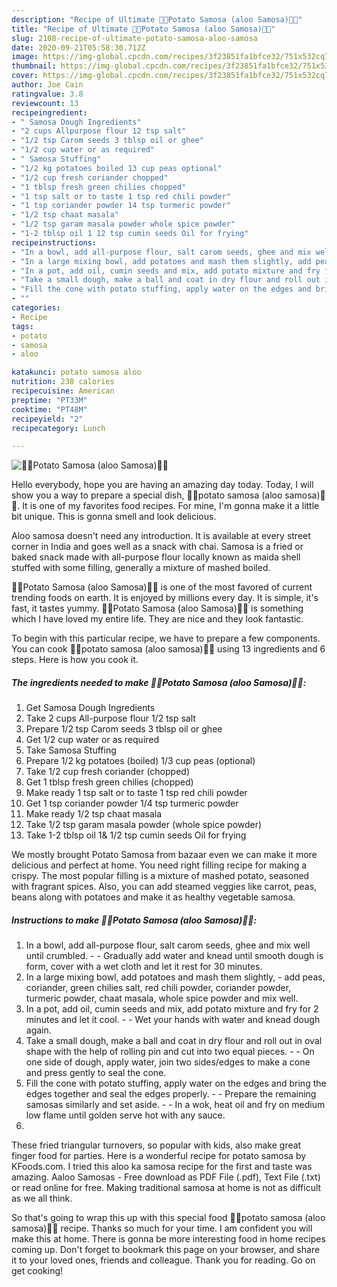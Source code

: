 ```yaml
---
description: "Recipe of Ultimate 🥔🥙Potato Samosa (aloo Samosa)🥔🥙"
title: "Recipe of Ultimate 🥔🥙Potato Samosa (aloo Samosa)🥔🥙"
slug: 2108-recipe-of-ultimate-potato-samosa-aloo-samosa
date: 2020-09-21T05:58:30.712Z
image: https://img-global.cpcdn.com/recipes/3f23851fa1bfce32/751x532cq70/🥔🥙potato-samosa-aloo-samosa🥔🥙-recipe-main-photo.jpg
thumbnail: https://img-global.cpcdn.com/recipes/3f23851fa1bfce32/751x532cq70/🥔🥙potato-samosa-aloo-samosa🥔🥙-recipe-main-photo.jpg
cover: https://img-global.cpcdn.com/recipes/3f23851fa1bfce32/751x532cq70/🥔🥙potato-samosa-aloo-samosa🥔🥙-recipe-main-photo.jpg
author: Joe Cain
ratingvalue: 3.8
reviewcount: 13
recipeingredient:
- " Samosa Dough Ingredients"
- "2 cups Allpurpose flour 12 tsp salt"
- "1/2 tsp Carom seeds 3 tblsp oil or ghee"
- "1/2 cup water or as required"
- " Samosa Stuffing"
- "1/2 kg potatoes boiled 13 cup peas optional"
- "1/2 cup fresh coriander chopped"
- "1 tblsp fresh green chilies chopped"
- "1 tsp salt or to taste 1 tsp red chili powder"
- "1 tsp coriander powder 14 tsp turmeric powder"
- "1/2 tsp chaat masala"
- "1/2 tsp garam masala powder whole spice powder"
- "1-2 tblsp oil 1 12 tsp cumin seeds Oil for frying"
recipeinstructions:
- "In a bowl, add all-purpose flour, salt carom seeds, ghee and mix well until crumbled.  Gradually add water and knead until smooth dough is form, cover with a wet cloth and let it rest for 30 minutes."
- "In a large mixing bowl, add potatoes and mash them slightly, add peas, coriander, green chilies salt, red chili powder, coriander powder, turmeric powder, chaat masala, whole spice powder and mix well."
- "In a pot, add oil, cumin seeds and mix, add potato mixture and fry for 2 minutes and let it cool.  Wet your hands with water and knead dough again."
- "Take a small dough, make a ball and coat in dry flour and roll out in oval shape with the help of rolling pin and cut into two equal pieces.  On one side of dough, apply water, join two sides/edges to make a cone and press gently to seal the cone."
- "Fill the cone with potato stuffing, apply water on the edges and bring the edges together and seal the edges properly.  Prepare the remaining samosas similarly and set aside.  In a wok, heat oil and fry on medium low flame until golden serve hot with any sauce."
- ""
categories:
- Recipe
tags:
- potato
- samosa
- aloo

katakunci: potato samosa aloo 
nutrition: 238 calories
recipecuisine: American
preptime: "PT33M"
cooktime: "PT48M"
recipeyield: "2"
recipecategory: Lunch

---
```



![🥔🥙Potato Samosa (aloo Samosa)🥔🥙](https://img-global.cpcdn.com/recipes/3f23851fa1bfce32/751x532cq70/🥔🥙potato-samosa-aloo-samosa🥔🥙-recipe-main-photo.jpg)

Hello everybody, hope you are having an amazing day today. Today, I will show you a way to prepare a special dish, 🥔🥙potato samosa (aloo samosa)🥔🥙. It is one of my favorites food recipes. For mine, I'm gonna make it a little bit unique. This is gonna smell and look delicious.

Aloo samosa doesn&#39;t need any introduction. It is available at every street corner in India and goes well as a snack with chai. Samosa is a fried or baked snack made with all-purpose flour locally known as maida shell stuffed with some filling, generally a mixture of mashed boiled.

🥔🥙Potato Samosa (aloo Samosa)🥔🥙 is one of the most favored of current trending foods on earth. It is enjoyed by millions every day. It is simple, it's fast, it tastes yummy. 🥔🥙Potato Samosa (aloo Samosa)🥔🥙 is something which I have loved my entire life. They are nice and they look fantastic.


To begin with this particular recipe, we have to prepare a few components. You can cook 🥔🥙potato samosa (aloo samosa)🥔🥙 using 13 ingredients and 6 steps. Here is how you cook it.

<!--inarticleads1-->

##### The ingredients needed to make 🥔🥙Potato Samosa (aloo Samosa)🥔🥙:

1. Get  Samosa Dough Ingredients
1. Take 2 cups All-purpose flour 1/2 tsp salt
1. Prepare 1/2 tsp Carom seeds 3 tblsp oil or ghee
1. Get 1/2 cup water or as required
1. Take  Samosa Stuffing
1. Prepare 1/2 kg potatoes (boiled) 1/3 cup peas (optional)
1. Take 1/2 cup fresh coriander (chopped)
1. Get 1 tblsp fresh green chilies (chopped)
1. Make ready 1 tsp salt or to taste 1 tsp red chili powder
1. Get 1 tsp coriander powder 1/4 tsp turmeric powder
1. Make ready 1/2 tsp chaat masala
1. Take 1/2 tsp garam masala powder (whole spice powder)
1. Take 1-2 tblsp oil 1&amp; 1/2 tsp cumin seeds Oil for frying


We mostly brought Potato Samosa from bazaar even we can make it more delicious and perfect at home. You need right filling recipe for making a crispy. The most popular filling is a mixture of mashed potato, seasoned with fragrant spices. Also, you can add steamed veggies like carrot, peas, beans along with potatoes and make it as healthy vegetable samosa. 

<!--inarticleads2-->

##### Instructions to make 🥔🥙Potato Samosa (aloo Samosa)🥔🥙:

1. In a bowl, add all-purpose flour, salt carom seeds, ghee and mix well until crumbled. -  - Gradually add water and knead until smooth dough is form, cover with a wet cloth and let it rest for 30 minutes.
1. In a large mixing bowl, add potatoes and mash them slightly, - add peas, coriander, green chilies salt, red chili powder, coriander powder, turmeric powder, chaat masala, whole spice powder and mix well.
1. In a pot, add oil, cumin seeds and mix, add potato mixture and fry for 2 minutes and let it cool. -  - Wet your hands with water and knead dough again.
1. Take a small dough, make a ball and coat in dry flour and roll out in oval shape with the help of rolling pin and cut into two equal pieces. -  - On one side of dough, apply water, join two sides/edges to make a cone and press gently to seal the cone.
1. Fill the cone with potato stuffing, apply water on the edges and bring the edges together and seal the edges properly. -  - Prepare the remaining samosas similarly and set aside. -  - In a wok, heat oil and fry on medium low flame until golden serve hot with any sauce.
1. 


These fried triangular turnovers, so popular with kids, also make great finger food for parties. Here is a wonderful recipe for potato samosa by KFoods.com. I tried this aloo ka samosa recipe for the first and taste was amazing. Aaloo Samosas - Free download as PDF File (.pdf), Text File (.txt) or read online for free. Making traditional samosa at home is not as difficult as we all think. 

So that's going to wrap this up with this special food 🥔🥙potato samosa (aloo samosa)🥔🥙 recipe. Thanks so much for your time. I am confident you will make this at home. There is gonna be more interesting food in home recipes coming up. Don't forget to bookmark this page on your browser, and share it to your loved ones, friends and colleague. Thank you for reading. Go on get cooking!
